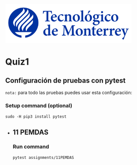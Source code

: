 ![Tec de Monterrey](images/logotecmty.png)
# Quiz1

## Configuración de pruebas con **pytest**

`nota:` para todo las pruebas puedes usar esta configuración:
### Setup command (optional)
```
sudo -H pip3 install pytest
```

- ## 11 PEMDAS
    ### Run command
    ```
    pytest assignments/11PEMDAS
    ```
